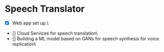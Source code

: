# Speech Translator 
- [x] Web app set up.\
- [] Cloud Services for speech translation\
- [] Building a ML model based on GANs for speech synthesis for voice replication\
